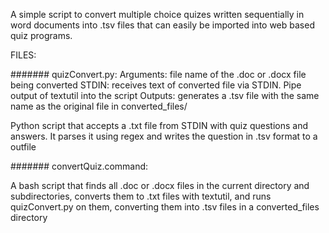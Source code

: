 A simple script to convert multiple choice quizes written sequentially in word documents into .tsv files that can easily be imported into web based quiz programs.


FILES:

#######
quizConvert.py:
	Arguments: file name of the .doc or .docx file being converted
	STDIN: receives text of converted file via STDIN. Pipe output of textutil into the script
	Outputs: generates a .tsv file with the same name as the original file in converted_files/

Python script that accepts a .txt file from STDIN with quiz questions and answers. It parses it using regex and writes the question in .tsv format to a outfile

#######
convertQuiz.command:

A bash script that finds all .doc or .docx files in the current directory and subdirectories,
converts them to .txt files with textutil,
and runs quizConvert.py on them, converting them into .tsv files in a converted_files directory
